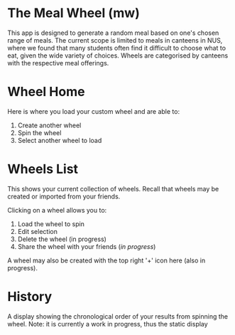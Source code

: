 # The Meal Wheel (mw)
This app is designed to generate a random meal based on one's chosen range of meals. 
The current scope is limited to meals in canteens in NUS, where we found that many students often find it difficult to choose what to eat, given the wide variety of choices.
Wheels are categorised by canteens with the respective meal offerings.

# Wheel Home
Here is where you load your custom wheel and are able to:
1. Create another wheel
2. Spin the wheel
3. Select another wheel to load


# Wheels List
This shows your current collection of wheels. Recall that wheels may be created or imported from your friends.

Clicking on a wheel allows you to:
1. Load the wheel to spin
2. Edit selection
3. Delete the wheel (in progress)
4. Share the wheel with your friends (<i>in progress</i>)

A wheel may also be created with the top right '+' icon here (also in progress).

# History
A display showing the chronological order of your results from spinning the wheel. 
Note: it is currently a work in progress, thus the static display

